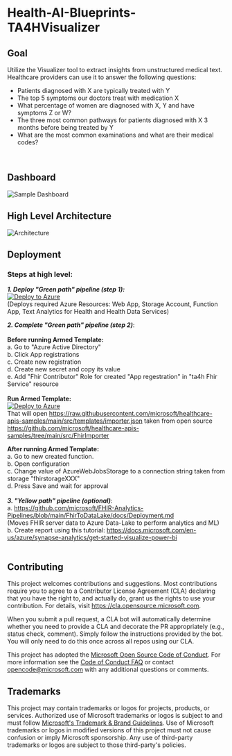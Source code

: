 # Health-AI-Blueprints-TA4HVisualizer

## Goal
Utilize the Visualizer tool to extract insights from unstructured medical text. Healthcare providers can use it to answer the following questions:

* Patients diagnosed with X are typically treated with Y
* The top 5 symptoms our doctors treat with medication X
* What percentage of women are diagnosed with X, Y and have symptoms Z or W?
* The three most common pathways for patients diagnosed with X 3 months before being treated by Y
* What are the most common examinations and what are their medical codes?
 <br>


## Dashboard
![Sample Dashboard](https://github.com/microsoft/Health-AI-Blueprints-TA4HVisualizer/blob/main/img11.png)

## High Level Architecture
![Architecture](https://github.com/microsoft/Health-AI-Blueprints-TA4HVisualizer/blob/main/img12.png)

## Deployment

### Steps at high level:
***1. Deploy "Green path" pipeline (step 1):***<br>
[![Deploy to Azure](https://aka.ms/deploytoazurebutton)](https://portal.azure.com/#create/Microsoft.Template/uri/https%3A%2F%2Fraw.githubusercontent.com%2Fmicrosoft%2FHealth-AI-Blueprints-TA4HVisualizer%2Fmain%2Fazuredeploy.json)
<br>(Deploys required Azure Resources: Web App, Storage Account, Function App, Text Analytics for Health and Health Data Services)<br>

***2. Complete "Green path" pipeline (step 2)***:<br>
<br>
**Before running Armed Template:**<br>
a. Go to "Azure Active Directory"<br>
b. Click App registrations<br>
c. Create new registration<br>
d. Create new secret and copy its value<br>
e. Add "Fhir Contributor" Role for created "App regestration" in "ta4h Fhir Service" resource<br>
<br>
**Run Armed Template:**<br>
[![Deploy to Azure](https://aka.ms/deploytoazurebutton)](https://portal.azure.com/#create/Microsoft.Template/uri/https%3A%2F%2Fraw.githubusercontent.com%2Fmicrosoft%2Fhealthcare-apis-samples%2Fmain%2Fsrc%2Ftemplates%2Fimporter.json)<br>
That will open https://raw.githubusercontent.com/microsoft/healthcare-apis-samples/main/src/templates/importer.json taken from open source 
https://github.com/microsoft/healthcare-apis-samples/tree/main/src/FhirImporter
<br>

**After running Armed Template:**<br>
a. Go to new created function.<br>
b. Open configuration<br>
c. Change value of AzureWebJobsStorage to a connection string taken from storage "fhirstorageXXX"<br>
d. Press Save and wait for approval<br>
<br>
***3. "Yellow path" pipeline (optional)***:<br>
a. https://github.com/microsoft/FHIR-Analytics-Pipelines/blob/main/FhirToDataLake/docs/Deployment.md
<br>
(Moves FHIR server data to Azure Data-Lake to perform analytics and ML)<br>
b. Create report using this tutorial: https://docs.microsoft.com/en-us/azure/synapse-analytics/get-started-visualize-power-bi<br>
<br>
## Contributing
This project welcomes contributions and suggestions.  Most contributions require you to agree to a
Contributor License Agreement (CLA) declaring that you have the right to, and actually do, grant us
the rights to use your contribution. For details, visit https://cla.opensource.microsoft.com.

When you submit a pull request, a CLA bot will automatically determine whether you need to provide
a CLA and decorate the PR appropriately (e.g., status check, comment). Simply follow the instructions
provided by the bot. You will only need to do this once across all repos using our CLA.

This project has adopted the [Microsoft Open Source Code of Conduct](https://opensource.microsoft.com/codeofconduct/).
For more information see the [Code of Conduct FAQ](https://opensource.microsoft.com/codeofconduct/faq/) or
contact [opencode@microsoft.com](mailto:opencode@microsoft.com) with any additional questions or comments.

## Trademarks

This project may contain trademarks or logos for projects, products, or services. Authorized use of Microsoft 
trademarks or logos is subject to and must follow 
[Microsoft's Trademark & Brand Guidelines](https://www.microsoft.com/en-us/legal/intellectualproperty/trademarks/usage/general).
Use of Microsoft trademarks or logos in modified versions of this project must not cause confusion or imply Microsoft sponsorship.
Any use of third-party trademarks or logos are subject to those third-party's policies.
